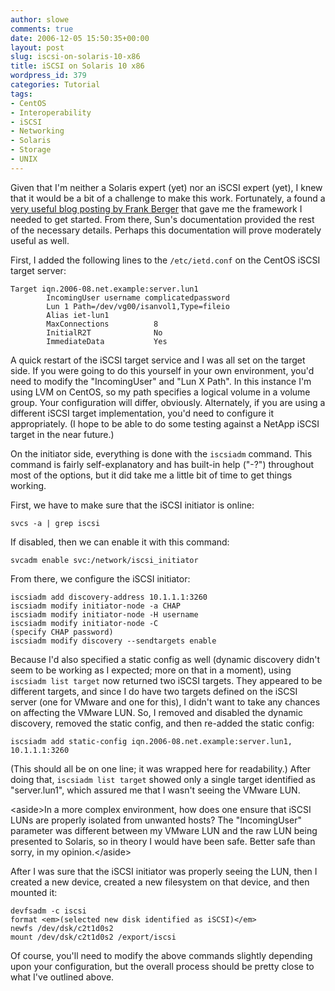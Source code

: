 ```yaml
---
author: slowe
comments: true
date: 2006-12-05 15:50:35+00:00
layout: post
slug: iscsi-on-solaris-10-x86
title: iSCSI on Solaris 10 x86
wordpress_id: 379
categories: Tutorial
tags:
- CentOS
- Interoperability
- iSCSI
- Networking
- Solaris
- Storage
- UNIX
---
```


Given that I'm neither a Solaris expert (yet) nor an iSCSI expert (yet), I knew that it would be a bit of a challenge to make this work. Fortunately, a found a [very useful blog posting by Frank Berger](http://www.fm-berger.de/blog/index.php/2006/08/) that gave me the framework I needed to get started. From there, Sun's documentation provided the rest of the necessary details. Perhaps this documentation will prove moderately useful as well.

First, I added the following lines to the `/etc/ietd.conf` on the CentOS iSCSI target server:

    Target iqn.2006-08.net.example:server.lun1
            IncomingUser username complicatedpassword
            Lun 1 Path=/dev/vg00/isanvol1,Type=fileio
            Alias iet-lun1
            MaxConnections          8
            InitialR2T              No
            ImmediateData           Yes

A quick restart of the iSCSI target service and I was all set on the target side. If you were going to do this yourself in your own environment, you'd need to modify the "IncomingUser" and "Lun X Path". In this instance I'm using LVM on CentOS, so my path specifies a logical volume in a volume group. Your configuration will differ, obviously. Alternately, if you are using a different iSCSI target implementation, you'd need to configure it appropriately. (I hope to be able to do some testing against a NetApp iSCSI target in the near future.)

On the initiator side, everything is done with the `iscsiadm` command. This command is fairly self-explanatory and has built-in help ("-?") throughout most of the options, but it did take me a little bit of time to get things working.

First, we have to make sure that the iSCSI initiator is online:

    svcs -a | grep iscsi

If disabled, then we can enable it with this command:

    svcadm enable svc:/network/iscsi_initiator

From there, we configure the iSCSI initiator:

    iscsiadm add discovery-address 10.1.1.1:3260
    iscsiadm modify initiator-node -a CHAP
    iscsiadm modify initiator-node -H username
    iscsiadm modify initiator-node -C
    (specify CHAP password)
    iscsiadm modify discovery --sendtargets enable

Because I'd also specified a static config as well (dynamic discovery didn't seem to be working as I expected; more on that in a moment), using `iscsiadm list target` now returned two iSCSI targets. They appeared to be different targets, and since I do have two targets defined on the iSCSI server (one for VMware and one for this), I didn't want to take any chances on affecting the VMware LUN. So, I removed and disabled the dynamic discovery, removed the static config, and then re-added the static config:

    iscsiadm add static-config iqn.2006-08.net.example:server.lun1,
    10.1.1.1:3260

(This should all be on one line; it was wrapped here for readability.) After doing that, `iscsiadm list target` showed only a single target identified as "server.lun1", which assured me that I wasn't seeing the VMware LUN.

&lt;aside&gt;In a more complex environment, how does one ensure that iSCSI LUNs are properly isolated from unwanted hosts? The "IncomingUser" parameter was different between my VMware LUN and the raw LUN being presented to Solaris, so in theory I would have been safe. Better safe than sorry, in my opinion.&lt;/aside&gt;

After I was sure that the iSCSI initiator was properly seeing the LUN, then I created a new device, created a new filesystem on that device, and then mounted it:

    devfsadm -c iscsi
    format <em>(selected new disk identified as iSCSI)</em>
    newfs /dev/dsk/c2t1d0s2
    mount /dev/dsk/c2t1d0s2 /export/iscsi

Of course, you'll need to modify the above commands slightly depending upon your configuration, but the overall process should be pretty close to what I've outlined above.
